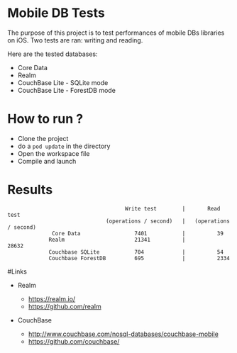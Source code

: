 # Mobile DB Tests
The purpose of this project is to test performances of mobile DBs libraries on iOS. Two tests are ran: writing and reading.

Here are the tested databases:
- Core Data
- Realm
- CouchBase Lite - SQLite mode
- CouchBase Lite - ForestDB mode

# How to run ?
- Clone the project
- do a ``pod update`` in the directory
- Open the workspace file
- Compile and launch

# Results
 
                                         Write test        |       Read test  
                                   (operations / second)   |   (operations / second)
                  Core Data                 7401           |          39
                 Realm                      21341          |          28632
                 Couchbase SQLite           704            |          54
                 Couchbase ForestDB         695            |          2334

#Links
- Realm
	- https://realm.io/
	- https://github.com/realm

- CouchBase
	- http://www.couchbase.com/nosql-databases/couchbase-mobile
	- https://github.com/couchbase/

